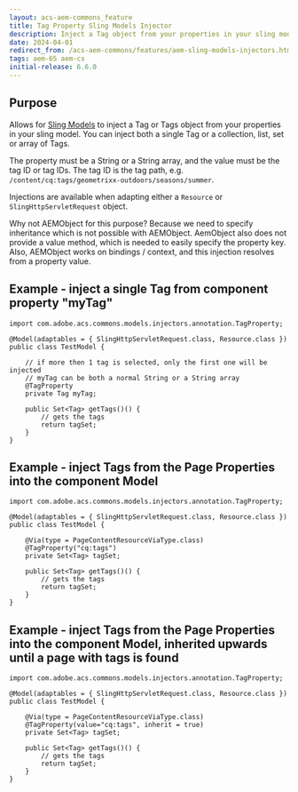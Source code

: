 ```yaml
---
layout: acs-aem-commons_feature
title: Tag Property Sling Models Injector
description: Inject a Tag object from your properties in your sling model
date: 2024-04-01
redirect_from: /acs-aem-commons/features/aem-sling-models-injectors.html
tags: aem-65 aem-cs
initial-release: 6.6.0
---
```


## Purpose

Allows for [Sling Models](http://sling.apache.org/documentation/bundles/models.html) to inject a Tag or Tags object from your properties in your sling model.
You can inject both a single Tag or a collection, list, set or array of Tags.

The property must be a String or a String array, and the value must be the tag ID or tag IDs.
The tag ID is the tag path, e.g. `/content/cq:tags/geometrixx-outdoors/seasons/summer`.

Injections are available when adapting either a `Resource` or `SlingHttpServletRequest` object.

Why not AEMObject for this purpose? Because we need to specify inheritance which is not possible with AEMObject.
AemObject also does not provide a value method, which is needed to easily specify the property key.
Also, AEMObject works on bindings / context, and this injection resolves from a property value.

## Example - inject a single Tag from component property "myTag"

    import com.adobe.acs.commons.models.injectors.annotation.TagProperty; 

    @Model(adaptables = { SlingHttpServletRequest.class, Resource.class })
    public class TestModel {

        // if more then 1 tag is selected, only the first one will be injected
        // myTag can be both a normal String or a String array
        @TagProperty
        private Tag myTag;

        public Set<Tag> getTags()() {
            // gets the tags
            return tagSet;
        }
    }


## Example - inject Tags from the Page Properties into the component Model

    import com.adobe.acs.commons.models.injectors.annotation.TagProperty;

    @Model(adaptables = { SlingHttpServletRequest.class, Resource.class })
    public class TestModel {

        @Via(type = PageContentResourceViaType.class)
        @TagProperty("cq:tags")
        private Set<Tag> tagSet;

        public Set<Tag> getTags()() {
            // gets the tags
            return tagSet;
        }
    }


## Example - inject Tags from the Page Properties into the component Model, inherited upwards until a page with tags is found

    import com.adobe.acs.commons.models.injectors.annotation.TagProperty;

    @Model(adaptables = { SlingHttpServletRequest.class, Resource.class })
    public class TestModel {

        @Via(type = PageContentResourceViaType.class)
        @TagProperty(value="cq:tags", inherit = true)
        private Set<Tag> tagSet;

        public Set<Tag> getTags()() {
            // gets the tags
            return tagSet;
        }
    }
